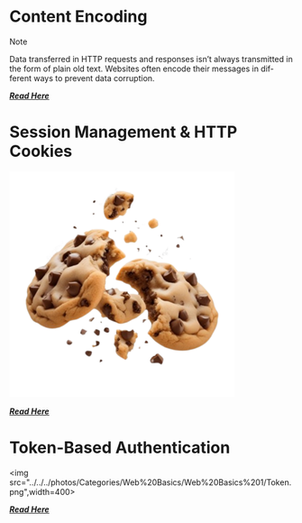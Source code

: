
# Content Encoding

> [!Note] 
> Data transferred in HTTP requests and responses isn’t always transmitted
in the form of plain old text. Websites often encode their messages in dif-
ferent ways to prevent data corruption. 

***[Read Here](Content_Encoding.md)***



# Session Management & HTTP Cookies
<img src="../../../photos/Categories/Web%20Basics/Web%20Basics%201/Cookies.png" width="400"> 

[***Read Here***](Session_Management_and_HTTP_Cookies.md)


# Token-Based Authentication


<img src="../../../photos/Categories/Web%20Basics/Web%20Basics%201/Token.png",width=400>

[***Read Here***](Token-Based_Authentication.md)
